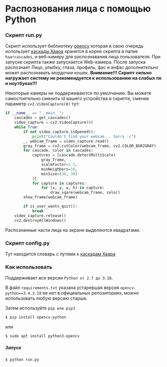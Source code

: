 # Раcпознования лица с помощью Python

### Скрипт run.py

Скрипт использует библиотеку [opencv](https://docs.opencv.org/4.x/d6/d00/tutorial_py_root.html) которая в свою очередь использует [каскады Хаара](https://ru.wikipedia.org/wiki/%D0%9F%D1%80%D0%B8%D0%B7%D0%BD%D0%B0%D0%BA%D0%B8_%D0%A5%D0%B0%D0%B0%D1%80%D0%B0) хранятся в корне скрипта в папке `haarcascades`, и веб-камеру для распознавания лица пользователя.
При запуске скрипта также запускается Web-камера.
После запуска распознает Лицо, улыбку, глаза, профиль, фас и анфас дополнительно может распознавать мордочки кошек.
**Внимание!!! Скрипт сильно нагружает систему не рекомендуется к использованию на слабых пк и ноутбуках!!!**

Некоторые камеры не поддерживаются по умолчанию. Вы можете самостоятельно сменить id вашего устройства в скрипте, сменив параметр `cv2.VideoCapture(0)` тут:

```Python
if __name__ == "__main__":
    cascades = get_cascades()
    video_capture = cv2.VideoCapture(0)
    while True:
        if not video_capture.isOpened():
            print("Couldn't find your webcam... Sorry :c")
        _, webcam_frame = video_capture.read()
        gray_frame = cv2.cvtColor(webcam_frame, cv2.COLOR_BGR2GRAY)
        for cascade, color in cascades:
            captures = [cascade.detectMultiScale(
                gray_frame,
                scaleFactor=1.1,
                minNeighbors=10,
                minSize=(30, 30)
            )]
            for capture in captures:
                for (x, y, w, h) in capture:
                    draw_sqare(webcam_frame, color)
        show_frame(webcam_frame)

        if is_user_wants_quit():
            break
    video_capture.release()
    cv2.destroyAllWindows()

```

Распознанные части лица на экране выделяются квадратами.

### Скрипт config.py

Тут находится словарь с путями к [каскадам Хаара](https://ru.wikipedia.org/wiki/%D0%9F%D1%80%D0%B8%D0%B7%D0%BD%D0%B0%D0%BA%D0%B8_%D0%A5%D0%B0%D0%B0%D1%80%D0%B0)

### Как использовать

Поддерживает все версии `Python от 2.7 до 3.10`.

В файл `requirements.txt` указана устаревшая версия `opencv-python==3.4.3.18` ее нет в официальных репозиториях, можно использовать любую версию старше.

Затем используйте `pip или pip3`
```bash
$ pip install opencv-python
```
или

```bash
$ sudo apt install python3-opencv
```

##### Запуск

```bash
$ python run.py
```
